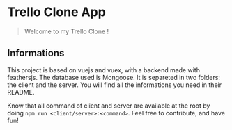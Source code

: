 # Trello Clone App

> Welcome to my Trello Clone !

## Informations

This project is based on vuejs and vuex, with a backend made with feathersjs. The database used is Mongoose.
It is separeted in two folders: the client and the server. You will find all the informations you need in their
README.

Know that all command of client and server are available at the root by doing `npm run <client/server>:<command>`.
Feel free to contribute, and have fun!
